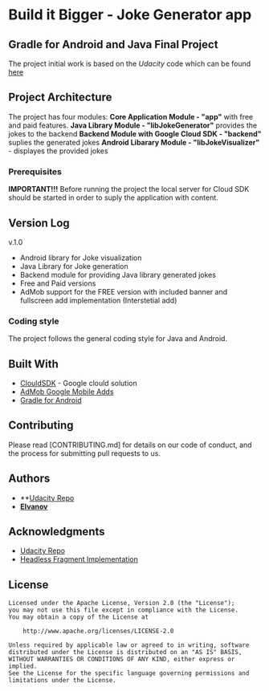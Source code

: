 # Build it Bigger - Joke Generator app 
## Gradle for Android and Java Final Project

The project initial work is based on the *Udacity* code which can be found [here](https://github.com/udacity/ud867/tree/master/FinalProject)



## Project Architecture

The project has four modules:
 **Core Application Module - "app"** with free and paid features.
 **Java Library Module - "libJokeGenerator"** provides the jokes to the backend
 **Backend Module with Google Cloud SDK - "backend"** suplies the generated jokes
 **Android Libarary Module - "libJokeVisualizer"** - displayes the provided jokes
 
### Prerequisites

**IMPORTANT!!!** Before running the project the local server for Cloud SDK should be started in order to suply the application with content.


## Version Log

v.1.0
- Android library for Joke visualization
- Java Library for Joke generation
- Backend module for providing Java library generated jokes
- Free and Paid versions
- AdMob support for the FREE version with included banner and fullscreen add implementation (Interstetial add)


### Coding style 
The project follows the general coding style for Java and Android.


## Built With

* [ClouldSDK](https://cloud.google.com/sdk/docs/) - Google clould solution
* [AdMob Google Mobile Adds](https://developers.google.com/admob/android/quick-start)
* [Gradle for Android](https://developer.android.com/studio/releases/gradle-plugin) 

## Contributing
Please read [CONTRIBUTING.md] for details on our code of conduct, and the process for submitting pull requests to us.

## Authors
* **[Udacity Repo](https://github.com/udacity/ud867/tree/master/FinalProject)
* **[EIvanov](https://github.com/MobileEIvanov)**

## Acknowledgments
* [Udacity Repo](https://github.com/udacity/ud867/tree/master/FinalProject)
* [Headless Fragment Implementation](http://luboganev.github.io/blog/headless-fragments/) 

## License

    Licensed under the Apache License, Version 2.0 (the "License");
    you may not use this file except in compliance with the License.
    You may obtain a copy of the License at

        http://www.apache.org/licenses/LICENSE-2.0

    Unless required by applicable law or agreed to in writing, software
    distributed under the License is distributed on an "AS IS" BASIS,
    WITHOUT WARRANTIES OR CONDITIONS OF ANY KIND, either express or implied.
    See the License for the specific language governing permissions and
    limitations under the License.


